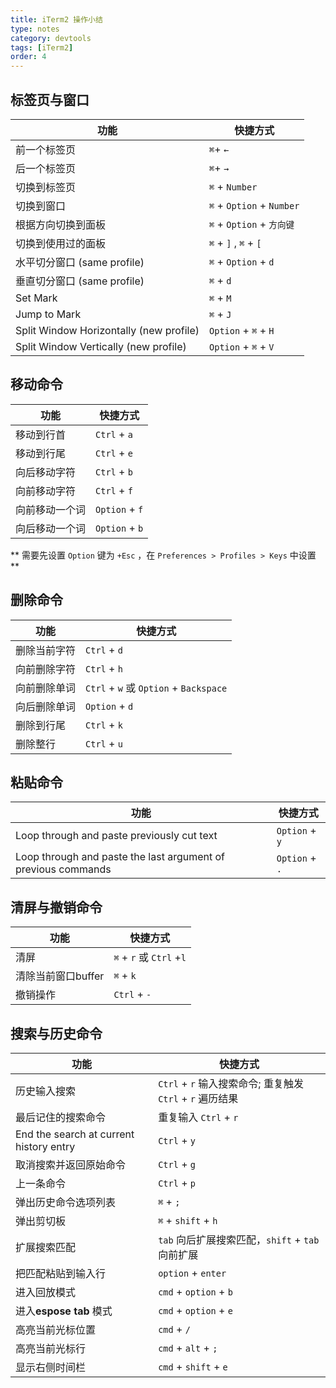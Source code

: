 ```yaml
---
title: iTerm2 操作小结
type: notes
category: devtools
tags: [iTerm2]
order: 4
---
```


## 标签页与窗口

**功能** | **快捷方式**
-------- | --------
前一个标签页 | `⌘`+ `←`
后一个标签页 | `⌘`+ `→`
切换到标签页 | `⌘` + `Number`
切换到窗口 | `⌘` + `Option` + `Number`
根据方向切换到面板 | `⌘` + `Option` + `方向键`
切换到使用过的面板 | `⌘` + `]` , `⌘` + `[`
水平切分窗口 (same profile) | `⌘` + `Option` + `d`
垂直切分窗口 (same profile) | `⌘` + `d`
Set Mark | `⌘` + `M`
Jump to Mark | `⌘` + `J`
Split Window Horizontally (new profile) | `Option` + `⌘` + `H`
Split Window Vertically (new profile) | `Option` + `⌘` + `V`

## 移动命令

**功能** | **快捷方式**
-------- | --------
移动到行首 | `Ctrl` + `a`
移动到行尾 | `Ctrl` + `e`
向后移动字符 | `Ctrl` + `b`
向前移动字符 | `Ctrl` + `f`
向前移动一个词 | `Option` + `f`
向后移动一个词 | `Option` + `b`

** 需要先设置 `Option` 键为 `+Esc` ，在 `Preferences > Profiles > Keys` 中设置 **

## 删除命令

**功能** | **快捷方式**
-------- | --------
删除当前字符 | `Ctrl` + `d`
向前删除字符 | `Ctrl` + `h`
向前删除单词 | `Ctrl` + `w` 或 `Option` + `Backspace`
向后删除单词 | `Option` + `d`
删除到行尾 | `Ctrl` + `k`
删除整行 | `Ctrl` + `u`

## 粘贴命令

**功能** | **快捷方式**
-------- | --------
Loop through and paste previously cut text | `Option` + `y`
Loop through and paste the last argument of previous commands | `Option` + `.`

## 清屏与撤销命令

**功能** | **快捷方式**
-------- | --------
清屏 | `⌘` + `r` 或 `Ctrl` +`l`
清除当前窗口buffer | `⌘` + `k`
撤销操作 | `Ctrl` + `-`

## 搜索与历史命令

**功能** | **快捷方式**
-------- | --------
历史输入搜索 | `Ctrl` + `r` 输入搜索命令; 重复触发 `Ctrl` + `r` 遍历结果
最后记住的搜索命令 | 重复输入 `Ctrl` + `r`
End the search at current history entry  | `Ctrl` + `y`
取消搜索并返回原始命令 | `Ctrl` + `g`
上一条命令 | `Ctrl` + `p`
弹出历史命令选项列表 | `⌘` + `;`
弹出剪切板 | `⌘` + `shift` + `h`
扩展搜索匹配 | `tab` 向后扩展搜索匹配，`shift` + `tab`向前扩展
把匹配粘贴到输入行 | `option` + `enter`
进入回放模式 | `cmd` + `option` + `b`
进入**espose tab** 模式 | `cmd` + `option` + `e`
高亮当前光标位置 | `cmd` + `/`
高亮当前光标行 | `cmd` + `alt` + `;`
显示右侧时间栏 | `cmd` + `shift` + `e`

